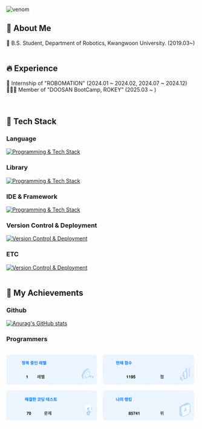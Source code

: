 <div>
  
  <!--Header-->
  ![venom](https://capsule-render.vercel.app/api?type=venom&height=200&section=header&text=Minjae's%20Github&fontSize=70&color=0:8871e5,100:b678c4&stroke=b678c4)
  
</div>

<div>
  <!--Body-->
  
  ## 👀 About Me
 <!-- **I am studying at the Department of Robotics of Kwangwoon University.** -->
  🏫 B.S. Student, Department of Robotics, Kwangwoon University. (2019.03~)<br>
  <br>

  ## :fire: Experience
  :office: Internship of "ROBOMATION" (2024.01 ~ 2024.02, 2024.07 ~ 2024.12)<br>
  👩🏻‍💻 Member of "DOOSAN BootCamp, ROKEY" (2025.03 ~ )<br>  
  <br>
  
  ## 🧱 Tech Stack
  ### Language
  [![Programming & Tech Stack](https://skillicons.dev/icons?i=py,c,cpp,flutter,dart,md,linux&perline=9&theme=light)](https://skillicons.dev)
  
  ### Library
  [![Programming & Tech Stack](https://skillicons.dev/icons?i=ros,ai,pytorch,tensorflow&perline=9&theme=light)](https://skillicons.dev)
  
  ### IDE & Framework
  [![Programming & Tech Stack](https://skillicons.dev/icons?i=vscode,visualstudio,androidstudio,qt,anaconda,raspberrypi,arduino,matlab&perline=9&theme=light)](https://skillicons.dev)

  ### Version Control & Deployment
  [![Version Control & Deployment](https://skillicons.dev/icons?i=git,github,bitbucket,ubuntu&perline=10&theme=light)](https://skillicons.dev)
  
  ### ETC
  [![Version Control & Deployment](https://skillicons.dev/icons?i=notion,mysql&perline=10&theme=light)](https://skillicons.dev)
  <br>
  <br>
  
  ## 🤔 My Achievements
  ### Github
  [![Anurag's GitHub stats](https://github-readme-stats.vercel.app/api?username=GooMinjae)](https://github.com/anuraghazra/github-readme-stats) 

  ### Programmers
  ![Programmers Badge](https://raw.githubusercontent.com/GooMinjae/Programmers_Badge_Generator/main/result/result.svg)
  <br>
</div>



<!--
**GooMinjae/GooMinjae** is a ✨ _special_ ✨ repository because its `README.md` (this file) appears on your GitHub profile.

Here are some ideas to get you started:

- 🔭 I’m currently working on ...
- 🌱 I’m currently learning ...
- 👯 I’m looking to collaborate on ...
- 🤔 I’m looking for help with ...
- 💬 Ask me about ...
- 📫 How to reach me: ...
- 😄 Pronouns: ...
- ⚡ Fun fact: ...
-->
